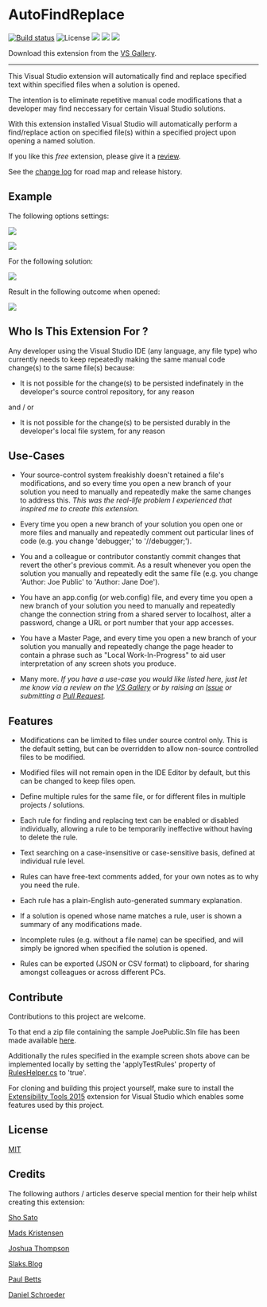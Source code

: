 # AutoFindReplace

[![Build status](https://ci.appveyor.com/api/projects/status/tcugu9rs3ihbgl7o?svg=true)](https://ci.appveyor.com/project/GregTrevellick/autofindreplace)
![License](https://img.shields.io/github/license/gittools/gitlink.svg)
![](https://vsmarketplacebadge.apphb.com/version/GregTrevellick.AutoFindReplace.svg)
![](https://vsmarketplacebadge.apphb.com/installs/GregTrevellick.AutoFindReplace.svg)
![](https://vsmarketplacebadge.apphb.com/rating/GregTrevellick.AutoFindReplace.svg)

Download this extension from the [VS Gallery](https://visualstudiogallery.msdn.microsoft.com/02a85115-e23c-4e73-af09-957741c4f57d).

---------------------------------------

<!--COPY START FOR VS GALLERY-->

This Visual Studio extension will automatically find and replace specified text within specified files when a solution is opened.

The intention is to eliminate repetitive manual code modifications that a developer may find neccessary for certain Visual Studio solutions.

With this extension installed Visual Studio will automatically perform a find/replace action on specified file(s) within a specified project upon opening a named solution.

If you like this *free* extension, please give it a [review](https://visualstudiogallery.msdn.microsoft.com/02a85115-e23c-4e73-af09-957741c4f57d).

See the [change log](CHANGELOG.md) for road map and release history.

## Example

The following options settings:

![](/AutoFindReplace/Resources/ScreenShot_General.png)

![](/AutoFindReplace/Resources/ScreenShot_Rules.png)

For the following solution:

![](/AutoFindReplace/Resources/Screenshot_Solution.png)

Result in the following outcome when opened:

![](/AutoFindReplace/Resources/ScreenShot_ResultsWindow.png)

## Who Is This Extension For ?

Any developer using the Visual Studio IDE (any language, any file type) who currently needs to keep repeatedly making the same manual code change(s) to the same file(s) because:

 - It is not possible for the change(s) to be persisted indefinately in the developer's source control repository, for any reason

 and / or

 - It is not possible for the change(s) to be persisted durably in the developer's local file system, for any reason

## Use-Cases

 - Your source-control system freakishly doesn't retained a file's modifications, and so every time you open a new branch of your solution you need to manually and repeatedly make the same changes to address this. *This was the real-life problem I experienced that inspired me to create this extension.*
 
 - Every time you open a new branch of your solution you open one or more files and manually and repeatedly comment out particular lines of code (e.g. you change 'debugger;' to '//debugger;').
 
 - You and a colleague or contributor constantly commit changes that revert the other's previous commit. As a result whenever you open the solution you manually and repeatedly edit the same file (e.g. you change 'Author: Joe Public' to 'Author: Jane Doe').
  
 - You have an app.config (or web.config) file, and every time you open a new branch of your solution you need to manually and repeatedly change the connection string from a shared server to localhost, alter a password, change a URL or port number that your app accesses.

 - You have a Master Page, and every time you open a new branch of your solution you manually and repeatedly change the page header to contain a phrase such as "Local Work-In-Progress" to aid user interpretation of any screen shots you produce.
  
 - Many more. *If you have a use-case you would like listed here, just let me know via a review on the [VS Gallery](https://visualstudiogallery.msdn.microsoft.com/02a85115-e23c-4e73-af09-957741c4f57d) or by raising an [Issue](https://github.com/GregTrevellick/AutoFindReplace/issues) or submitting a [Pull Request](https://github.com/GregTrevellick/AutoFindReplace/pulls).*
 
## Features

- Modifications can be limited to files under source control only. This is the default setting, but can be overridden to allow non-source controlled files to be modified.

- Modified files will not remain open in the IDE Editor by default, but this can be changed to keep files open.

- Define multiple rules for the same file, or for different files in multiple projects / solutions. 

- Each rule for finding and replacing text can be enabled or disabled individually, allowing a rule to be temporarily ineffective without having to delete the rule.

- Text searching on a case-insensitive or case-sensitive basis, defined at individual rule level.

- Rules can have free-text comments added, for your own notes as to why you need the rule. 

- Each rule has a plain-English auto-generated summary explanation.

- If a solution is opened whose name matches a rule, user is shown a summary of any modifications made.

- Incomplete rules (e.g. without a file name) can be specified, and will simply be ignored when specified the solution is opened. 

- Rules can be exported (JSON or CSV format) to clipboard, for sharing amongst colleagues or across different PCs.

<!--COPY END FOR VS GALLERY-->

## Contribute
Contributions to this project are welcome.

To that end a zip file containing the sample JoePublic.Sln file has been made available [here](https://github.com/GregTrevellick/AutoFindReplace/blob/master/JoePublic.zip).

Additionally the rules specified in the example screen shots above can be implemented locally by setting the 'applyTestRules' property of [RulesHelper.cs](https://github.com/GregTrevellick/AutoFindReplace/blob/master/AutoFindReplace/Helpers/RulesHelper.cs) to 'true'.

For cloning and building this project yourself, make sure to install the [Extensibility Tools 2015](https://visualstudiogallery.msdn.microsoft.com/ab39a092-1343-46e2-b0f1-6a3f91155aa6) extension for Visual Studio which enables some features used by this project.

## License
[MIT](/AutoFindReplace/LICENSE.txt)

## Credits

The following authors / articles deserve special mention for their help whilst creating this extension:

[Sho Sato](https://vsmarketplacebadge.apphb.com/)

[Mads Kristensen](https://channel9.msdn.com/Events/Build/2016/B886)

[Joshua Thompson](http://schmalls.com/2015/01/19/adventures-in-visual-studio-extension-development-part-2)

[Slaks.Blog](http://blog.slaks.net/2013-11-10/extending-visual-studio-part-2-core-concepts/)

[Paul Betts](https://github.com/paulcbetts/SaveAllTheTime)

[Daniel Schroeder](http://blog.danskingdom.com/category/visual-studio-extensions/)
